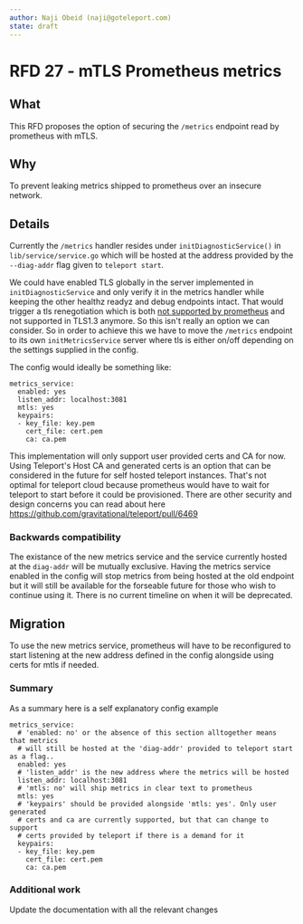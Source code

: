 ```yaml
---
author: Naji Obeid (naji@goteleport.com)
state: draft
---
```


# RFD 27 - mTLS Prometheus metrics

## What

This RFD proposes the option of securing the `/metrics` endpoint read by prometheus with mTLS.

## Why

To prevent leaking metrics shipped to prometheus over an insecure network.

## Details

Currently the `/metrics` handler resides under `initDiagnosticService()` in `lib/service/service.go` which will be hosted at the address provided by the `--diag-addr` flag given to `teleport start`.

We could have enabled TLS globally in the server implemented in `initDiagnosticService` and only verify it in the metrics handler while keeping the other healthz readyz and debug endpoints intact. That would trigger a tls renegotiation which is both [not supported by prometheus](https://github.com/prometheus/prometheus/issues/1998) and not supported in TLS1.3 anymore. So this isn't really an option we can consider.
So in order to achieve this we have to move the `/metrics` endpoint to its own `initMetricsService` server where tls is either on/off depending on the settings supplied in the config.

The config would ideally be something like:
```
metrics_service:
  enabled: yes
  listen_addr: localhost:3081
  mtls: yes
  keypairs:
  - key_file: key.pem
    cert_file: cert.pem
    ca: ca.pem
```

This implementation will only support user provided certs and CA for now.
Using Teleport's Host CA and generated certs is an option that can be considered in the future for self hosted teleport instances. That's not optimal for teleport cloud because prometheus would have to wait for teleport to start before it could be provisioned.
There are other security and design concerns you can read about here https://github.com/gravitational/teleport/pull/6469

### Backwards compatibility

The existance of the new metrics service and the service currently hosted at the `diag-addr` will be mutually exclusive.
Having the metrics service enabled in the config will stop metrics from being hosted at the old endpoint but it will still be available for the forseable future for those who wish to continue using it.
There is no current timeline on when it will be deprecated.

## Migration

To use the new metrics service, prometheus will have to be reconfigured to start listening at the new address defined in the config alongside using certs for mtls if needed.


### Summary

As a summary here is a self explanatory config example
```
metrics_service:
  # 'enabled: no' or the absence of this section alltogether means that metrics
  # will still be hosted at the 'diag-addr' provided to teleport start as a flag..
  enabled: yes
  # 'listen_addr' is the new address where the metrics will be hosted
  listen_addr: localhost:3081
  # 'mtls: no' will ship metrics in clear text to prometheus
  mtls: yes
  # 'keypairs' should be provided alongside 'mtls: yes'. Only user generated
  # certs and ca are currently supported, but that can change to support
  # certs provided by teleport if there is a demand for it
  keypairs:
  - key_file: key.pem
    cert_file: cert.pem
    ca: ca.pem
```


### Additional work

Update the documentation with all the relevant changes

